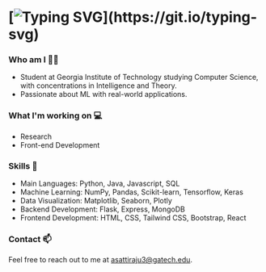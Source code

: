 # [![Typing SVG](https://readme-typing-svg.herokuapp.com?font=Montserrat&color=%239955FF&vCenter=true&lines=Hello!+I+am+Abhinav+Sattiraju!)](https://git.io/typing-svg)

### Who am I 🧑‍🎓
- Student at Georgia Institute of Technology studying Computer Science, with concentrations in Intelligence and Theory.
- Passionate about ML with real-world applications.

### What I'm working on 💻
- Research
- Front-end Development

### Skills 🧰
- Main Languages: Python, Java, Javascript, SQL
- Machine Learning: NumPy, Pandas, Scikit-learn, Tensorflow, Keras
- Data Visualization: Matplotlib, Seaborn, Plotly
- Backend Development: Flask, Express, MongoDB
- Frontend Development: HTML, CSS, Tailwind CSS, Bootstrap, React

### Contact 📫
Feel free to reach out to me at <asattiraju3@gatech.edu>.
